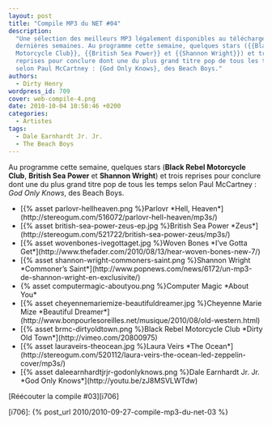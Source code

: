 ```yaml
---
layout: post
title: "Compile MP3 du NET #04"
description:
  "Une sélection des meilleurs MP3 légalement disponibles au téléchargement des
  dernières semaines. Au programme cette semaine, quelques stars ({{Black Rebel
  Motorcycle Club}}, {{British Sea Power}} et {{Shannon Wright}}) et trois
  reprises pour conclure dont une du plus grand titre pop de tous les temps
  selon Paul McCartney : {God Only Knows}, des Beach Boys."
authors:
  - Dirty Henry
wordpress_id: 709
cover: web-compile-4.png
date: 2010-10-04 10:58:46 +0200
categories:
  - Artistes
tags:
  - Dale Earnhardt Jr. Jr.
  - The Beach Boys
---
```


Au programme cette semaine, quelques stars (**Black Rebel Motorcycle Club**,
**British Sea Power** et **Shannon Wright**) et trois reprises pour conclure
dont une du plus grand titre pop de tous les temps selon Paul McCartney : _God
Only Knows_, des Beach Boys.

<ul class="polaroids">

<li><div class="polaroid">[{% asset parlovr-hellheaven.png %}Parlovr
*Hell, Heaven*](http://stereogum.com/516072/parlovr-hell-heaven/mp3s/)</div></li>

<li><div class="polaroid">[{% asset british-sea-power-zeus-ep.jpg %}British Sea Power
*Zeus*](http://stereogum.com/521722/british-sea-power-zeus/mp3s/)</div></li>

<li><div class="polaroid">[{% asset wovenbones-ivegottaget.jpg %}Woven Bones
*I’ve Gotta Get*](http://www.thefader.com/2010/08/13/hear-woven-bones-new-7/)</div></li>

<li><div class="polaroid">[{% asset shannon-wright-commoners-saint.png %}Shannon Wright
*Commoner’s Saint*](http://www.popnews.com/news/6172/un-mp3-de-shannon-wright-en-exclusivite/)</div></li>

<li><div class="polaroid">{% asset computermagic-aboutyou.png %}Computer Magic
*About You*</div></li>

<li><div class="polaroid">[{% asset cheyennemariemize-beautifuldreamer.jpg %}Cheyenne Marie Mize
*Beautiful Dreamer*](http://www.bonpourlesoreilles.net/musique/2010/08/old-western.html)</div></li>

<li><div class="polaroid">[{% asset brmc-dirtyoldtown.png %}Black Rebel Motorcycle Club
*Dirty Old Town*](http://vimeo.com/20800975)</div></li>

<li><div class="polaroid">[{% asset lauraveirs-theocean.jpg %}Laura Veirs
*The Ocean*](http://stereogum.com/520112/laura-veirs-the-ocean-led-zeppelin-cover/mp3s/)</div></li>

<li><div class="polaroid">[{% asset daleearnhardtjrjr-godonlyknows.png %}Dale Earnhardt Jr. Jr.
*God Only Knows*](http://youtu.be/zJ8MSVLWTdw)</div></li>

</ul>

[Réécouter la compile #03][i706]

[i706]: {% post_url 2010/2010-09-27-compile-mp3-du-net-03 %}
